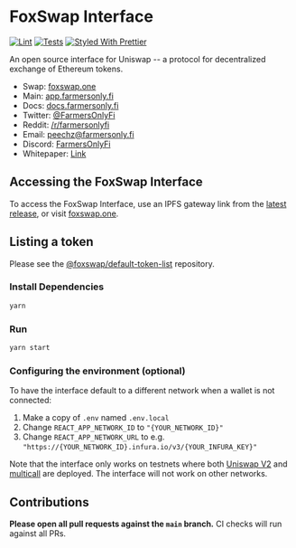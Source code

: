 # FoxSwap Interface

[![Lint](https://github.com/Uniswap/uniswap-interface/workflows/Lint/badge.svg)](https://github.com/Uniswap/uniswap-interface/actions?query=workflow%3ALint)
[![Tests](https://github.com/Uniswap/uniswap-interface/workflows/Tests/badge.svg)](https://github.com/Uniswap/uniswap-interface/actions?query=workflow%3ATests)
[![Styled With Prettier](https://img.shields.io/badge/code_style-prettier-ff69b4.svg)](https://prettier.io/)

An open source interface for Uniswap -- a protocol for decentralized exchange of Ethereum tokens.

- Swap: [foxswap.one](https://foxswap.one)
- Main: [app.farmersonly.fi](https://app.farmersonly.fi)
- Docs: [docs.farmersonly.fi](https://docs.farmersonly.fi)
- Twitter: [@FarmersOnlyFi](https://twitter.com/FarmersOnlyFi)
- Reddit: [/r/farmersonlyfi](https://www.reddit.com/r/farmersonlyfi)
- Email: [peechz@farmersonly.fi](mailto:peechz@farmersonly.fi)
- Discord: [FarmersOnlyFi](https://discord.gg/9dB8NjRR9V)
- Whitepaper: [Link](https://docs.farmersonly.fi)

## Accessing the FoxSwap Interface

To access the FoxSwap Interface, use an IPFS gateway link from the
[latest release](https://github.com/FarmersOnlyFi/foxswap-interface/releases/latest), 
or visit [foxswap.one](https://app.farmersonly.fi).

## Listing a token

Please see the
[@foxswap/default-token-list](https://github.com/FarmersOnlyFi/default-token-list) 
repository.

### Install Dependencies

```bash
yarn
```

### Run

```bash
yarn start
```

### Configuring the environment (optional)

To have the interface default to a different network when a wallet is not connected:

1. Make a copy of `.env` named `.env.local`
2. Change `REACT_APP_NETWORK_ID` to `"{YOUR_NETWORK_ID}"`
3. Change `REACT_APP_NETWORK_URL` to e.g. `"https://{YOUR_NETWORK_ID}.infura.io/v3/{YOUR_INFURA_KEY}"` 

Note that the interface only works on testnets where both 
[Uniswap V2](https://uniswap.org/docs/v2/smart-contracts/factory/) and 
[multicall](https://github.com/makerdao/multicall) are deployed.
The interface will not work on other networks.

## Contributions

**Please open all pull requests against the `main` branch.** 
CI checks will run against all PRs.

